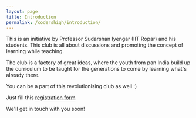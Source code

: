 ```yaml
---
layout: page
title: Introduction
permalink: /codershigh/introduction/
---
```


This is an initiative by Professor Sudarshan Iyengar (IIT Ropar) and his students. This club is all about discussions and promoting the concept of learning while teaching.

The club is a factory of great ideas, where the youth from pan India build up the curriculum to be taught for the generations to come by learning what's already there.
    
You can be a part of this revolutionising club as well :) 

Just fill this [registration form](https://forms.gle/ovrNG5LaA5jYywtC9)

We'll get in touch with you soon!
